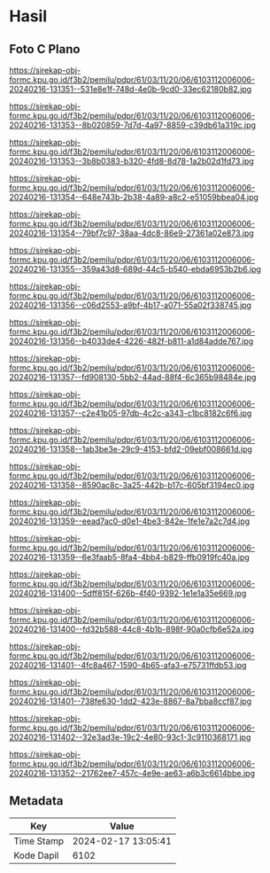 # Hasil

## Foto C Plano

https://sirekap-obj-formc.kpu.go.id/f3b2/pemilu/pdpr/61/03/11/20/06/6103112006006-20240216-131351--531e8e1f-748d-4e0b-9cd0-33ec62180b82.jpg

https://sirekap-obj-formc.kpu.go.id/f3b2/pemilu/pdpr/61/03/11/20/06/6103112006006-20240216-131353--8b020859-7d7d-4a97-8859-c39db61a319c.jpg

https://sirekap-obj-formc.kpu.go.id/f3b2/pemilu/pdpr/61/03/11/20/06/6103112006006-20240216-131353--3b8b0383-b320-4fd8-8d78-1a2b02d1fd73.jpg

https://sirekap-obj-formc.kpu.go.id/f3b2/pemilu/pdpr/61/03/11/20/06/6103112006006-20240216-131354--648e743b-2b38-4a89-a8c2-e51059bbea04.jpg

https://sirekap-obj-formc.kpu.go.id/f3b2/pemilu/pdpr/61/03/11/20/06/6103112006006-20240216-131354--79bf7c97-38aa-4dc8-86e9-27361a02e873.jpg

https://sirekap-obj-formc.kpu.go.id/f3b2/pemilu/pdpr/61/03/11/20/06/6103112006006-20240216-131355--359a43d8-689d-44c5-b540-ebda6953b2b6.jpg

https://sirekap-obj-formc.kpu.go.id/f3b2/pemilu/pdpr/61/03/11/20/06/6103112006006-20240216-131356--c06d2553-a9bf-4b17-a071-55a02f338745.jpg

https://sirekap-obj-formc.kpu.go.id/f3b2/pemilu/pdpr/61/03/11/20/06/6103112006006-20240216-131356--b4033de4-4226-482f-b811-a1d84adde767.jpg

https://sirekap-obj-formc.kpu.go.id/f3b2/pemilu/pdpr/61/03/11/20/06/6103112006006-20240216-131357--fd908130-5bb2-44ad-88f4-6c365b98484e.jpg

https://sirekap-obj-formc.kpu.go.id/f3b2/pemilu/pdpr/61/03/11/20/06/6103112006006-20240216-131357--c2e41b05-97db-4c2c-a343-c1bc8182c6f6.jpg

https://sirekap-obj-formc.kpu.go.id/f3b2/pemilu/pdpr/61/03/11/20/06/6103112006006-20240216-131358--1ab3be3e-29c9-4153-bfd2-09ebf008661d.jpg

https://sirekap-obj-formc.kpu.go.id/f3b2/pemilu/pdpr/61/03/11/20/06/6103112006006-20240216-131358--8590ac8c-3a25-442b-b17c-605bf3194ec0.jpg

https://sirekap-obj-formc.kpu.go.id/f3b2/pemilu/pdpr/61/03/11/20/06/6103112006006-20240216-131359--eead7ac0-d0e1-4be3-842e-1fe1e7a2c7d4.jpg

https://sirekap-obj-formc.kpu.go.id/f3b2/pemilu/pdpr/61/03/11/20/06/6103112006006-20240216-131359--6e3faab5-8fa4-4bb4-b829-ffb0919fc40a.jpg

https://sirekap-obj-formc.kpu.go.id/f3b2/pemilu/pdpr/61/03/11/20/06/6103112006006-20240216-131400--5dff815f-626b-4f40-9392-1e1e1a35e669.jpg

https://sirekap-obj-formc.kpu.go.id/f3b2/pemilu/pdpr/61/03/11/20/06/6103112006006-20240216-131400--fd32b588-44c8-4b1b-898f-90a0cfb6e52a.jpg

https://sirekap-obj-formc.kpu.go.id/f3b2/pemilu/pdpr/61/03/11/20/06/6103112006006-20240216-131401--4fc8a467-1590-4b65-afa3-e75731ffdb53.jpg

https://sirekap-obj-formc.kpu.go.id/f3b2/pemilu/pdpr/61/03/11/20/06/6103112006006-20240216-131401--738fe630-1dd2-423e-8867-8a7bba8ccf87.jpg

https://sirekap-obj-formc.kpu.go.id/f3b2/pemilu/pdpr/61/03/11/20/06/6103112006006-20240216-131402--32e3ad3e-19c2-4e80-93c1-3c9110368171.jpg

https://sirekap-obj-formc.kpu.go.id/f3b2/pemilu/pdpr/61/03/11/20/06/6103112006006-20240216-131352--21762ee7-457c-4e9e-ae63-a6b3c6614bbe.jpg


## Metadata

| Key        | Value               |
| ---------- | ------------------- |
| Time Stamp | 2024-02-17 13:05:41 |
| Kode Dapil | 6102                |



